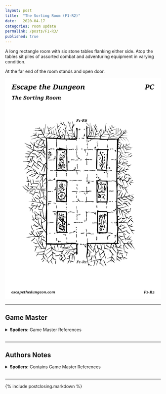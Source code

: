 ```yaml
---
layout: post
title:  "The Sorting Room (F1-R2)"
date:   2020-04-17
categories: room update
permalink: /posts/F1-R3/
published: true
---
```


A long rectangle room with six stone tables flanking either side. Atop the tables sit piles of assorted combat and adventuring equipment in varying condition.

At the far end of the room stands and open door.

![The Sorting Room (F1R2)](/assets/maps/rooms/escapethedungeon-f1-r2-pc.png)

---

## Game Master

<details><summary><b>Spoilers:</b> Game Master References</summary>
&nbsp;

![The Sorting Room (F1R2)](/assets/maps/rooms/escapethedungeon-f1-r2-gm.png)

# Focus Points

**Sorting Tables (F1-R2-FP01)**

Six stone tables piled with equipment, it appears to be loosely sorted into categories. These tables can be searched with an easy inspection check to find salvageable items. Adventurers will be able to find four items.

Use the random table below or your own.

**(S) Hidden Stash (F1-R2-FP02)**

Near the north east corner of the room is a hidden stash, denoted with the "S". An easy inspection check of the room will reveal stone dust on the floor below the stash. An additional easy inspection check will reveal a stone tile in the wall appears to be loose.

The stone tile can be removed with an easy strength check. Inside the hidden stash is a **Jeweled Golden Dagger** and 30 Gold pieces.

**Exits (F1-R2-FP03)**

A door stands open at the northern end of the room.

# Items

**Jeweled Golden Dagger (F1-R2-ITM01)**

A curved gold patina dagger incrusted with Ruby gemstones on the hilt and pommel.

# Random Table

| Roll | Item | Description |
| :---: | :--- | :--- |
| 1 | Loose Teeth | A handful of loose teeth. |
| 2 | Empty Bottle | An empty bottle. |
| 3 | Edible Ration | A day of rations for one person. |
| 4 | Alien Pendant | A pendant of white stone engraved with an alien symbol. |
| 5 | Plain Clothes | A set of clothes. |
| 6 | Fancy Hat | A fancy hat adorned with a peacock feather.  |
| 7 | Unburnt Torch | A unlit torch. |
| 8 | Leather Armor | A set of leather armor. |
| 9 | Rusted Dagger | A dagger with a rusted blade. |
| 10 | Broadsword | A worn Broadsword stained with dried blood. |
| 11 | Spear | A spear with a red ribbon on the pommel. |
| 12 | Wooden Shield | A battered circular wooden shield. |
| 13 | Bow and Quiver of Arrows | A short bow and quiver of 20 arrows. |
| 14 | Blank Sheet of Paper and Charcoal | A large piece of blank paper and a small peice of charcoal. |
| 15 | Crowbar | A metal crowbar. |
| 16 | Scroll of Telekinesis | An old scroll of Telekinesis.  |
| 17 | Blank Spell Book | A cheap spell book, unused. |
| 18 | Crossbow and Quiver of Bolts | A crossbow and quiver of 20 bolts. |
| 19 | Standard Healing Potion | A standard healing potion. |
| 20 | Immaculate Steel Breastplate | A steel breastplate covered in rust and grime, hiding its perfect condition. |

</details>
&nbsp;

---

## Authors Notes

<details><summary><b>Spoilers:</b> Contains Game Master References</summary>
&nbsp;

The adventurers probably need some starting equipment, if they find this room they will gen an opportunity to get some.

Most of the items in the table were thought up by me, when I couldn't think of anything else I got some items by rolling some random trinkets on [Donjon](https://donjon.bin.sh/5e/random/#type=trinket).

</details>
&nbsp;

---

{% include postclosing.markdown %}

